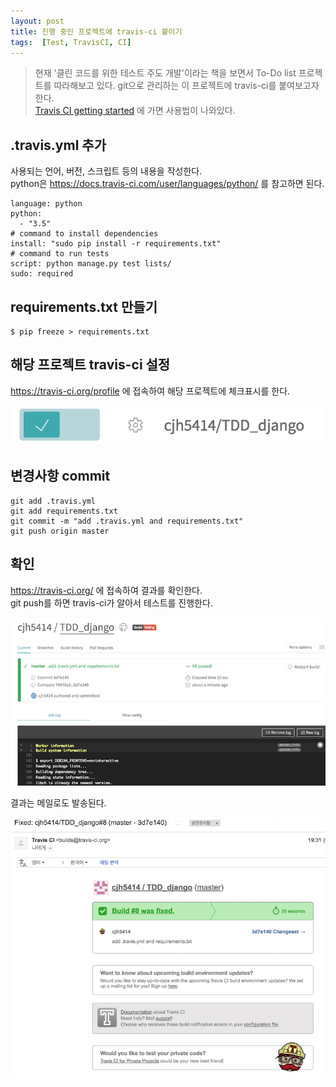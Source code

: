 ```yaml
---
layout: post
title: 진행 중인 프로젝트에 travis-ci 붙이기
tags:  [Test, TravisCI, CI]
---
```


> 현재 '클린 코드를 위한 테스트 주도 개발'이라는 책을 보면서 To-Do list 프로젝트를 따라해보고 있다.
git으로 관리하는 이 프로젝트에 travis-ci를 붙여보고자 한다.  
[Travis CI getting started](https://docs.travis-ci.com/user/getting-started/) 에 가면 사용법이 나와있다.


## .travis.yml 추가  

사용되는 언어, 버전, 스크립트 등의 내용을 작성한다.  
python은 <https://docs.travis-ci.com/user/languages/python/> 를 참고하면 된다.

```
language: python
python:
  - "3.5"
# command to install dependencies
install: "sudo pip install -r requirements.txt"
# command to run tests
script: python manage.py test lists/
sudo: required
```   

## requirements.txt 만들기  

```
$ pip freeze > requirements.txt
```  

## 해당 프로젝트 travis-ci 설정  

<https://travis-ci.org/profile> 에 접속하여 해당 프로젝트에 체크표시를 한다.    

![travis-ci](/images/travis-ci/project-travis.png)

## 변경사항 commit  

```
git add .travis.yml
git add requirements.txt
git commit -m "add .travis.yml and requirements.txt"
git push origin master
```

## 확인  
<https://travis-ci.org/> 에 접속하여 결과를 확인한다.  
git push를 하면 travis-ci가 알아서 테스트를 진행한다.   


![travis-ci](/images/travis-ci/project-travis-result.png)

결과는 메일로도 발송된다.  

![travis-ci](/images/travis-ci/project-travis-email.png)
